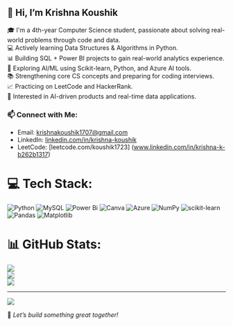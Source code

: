 ## 👋 Hi, I’m Krishna Koushik

🎓 I'm a 4th-year Computer Science student, passionate about solving real-world problems through code and data.  
💻  Actively learning Data Structures & Algorithms in Python.  
📊 Building SQL + Power BI projects to gain real-world analytics experience.  
🤖 Exploring AI/ML using Scikit-learn, Python, and Azure AI tools.    
📚 Strengthening core CS concepts and preparing for coding interviews.  
📈 Practicing  on LeetCode and HackerRank.  
🔭 Interested in AI-driven products and real-time data applications.  
### 📫 Connect with Me:
- Email: krishnakoushik1707@gmail.com 
- LinkedIn: [linkedin.com/in/krishna-koushik](https://linkedin.com/in/krishna-koushik)
- LeetCode: [leetcode.com/koushik1723] (www.linkedin.com/in/krishna-k-b262b1317)


# 💻 Tech Stack:
![Python](https://img.shields.io/badge/python-3670A0?style=for-the-badge&logo=python&logoColor=ffdd54) ![MySQL](https://img.shields.io/badge/mysql-4479A1.svg?style=for-the-badge&logo=mysql&logoColor=white) ![Power Bi](https://img.shields.io/badge/power_bi-F2C811?style=for-the-badge&logo=powerbi&logoColor=black) ![Canva](https://img.shields.io/badge/Canva-%2300C4CC.svg?style=for-the-badge&logo=Canva&logoColor=white) ![Azure](https://img.shields.io/badge/azure-%230072C6.svg?style=for-the-badge&logo=microsoftazure&logoColor=white) ![NumPy](https://img.shields.io/badge/numpy-%23013243.svg?style=for-the-badge&logo=numpy&logoColor=white) ![scikit-learn](https://img.shields.io/badge/scikit--learn-%23F7931E.svg?style=for-the-badge&logo=scikit-learn&logoColor=white) ![Pandas](https://img.shields.io/badge/pandas-%23150458.svg?style=for-the-badge&logo=pandas&logoColor=white) ![Matplotlib](https://img.shields.io/badge/Matplotlib-%23ffffff.svg?style=for-the-badge&logo=Matplotlib&logoColor=black)
# 📊 GitHub Stats:
![](https://github-readme-stats.vercel.app/api?username=koushik1723&theme=merko&hide_border=false&include_all_commits=false&count_private=false)<br/>
![](https://nirzak-streak-stats.vercel.app/?user=koushik1723&theme=merko&hide_border=false)<br/>
![](https://github-readme-stats.vercel.app/api/top-langs/?username=koushik1723&theme=merko&hide_border=false&include_all_commits=false&count_private=false&layout=compact)

---
[![](https://visitcount.itsvg.in/api?id=koushik1723&icon=0&color=0)](https://visitcount.itsvg.in)

<!-- Proudly created with GPRM ( https://gprm.itsvg.in ) -->

🌟 _Let’s build something great together!_
